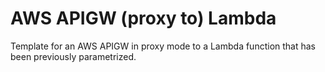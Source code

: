 # AWS APIGW (proxy to) Lambda

Template for an AWS APIGW in proxy mode to a Lambda function that has been previously parametrized. 
